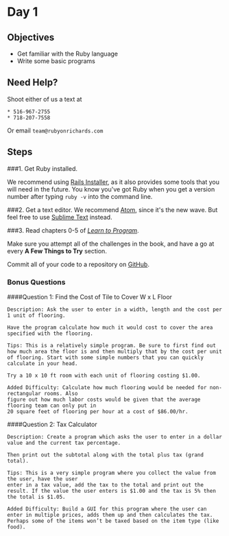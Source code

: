 # Day 1



## Objectives
* Get familiar with the Ruby language
* Write some basic programs

## Need Help?

Shoot either of us a text at

	* 516-967-2755
	* 718-207-7558

Or email `team@rubyonrichards.com`

## Steps
###1. Get Ruby installed. 

We recommend using [Rails Installer](http://www.railsinstaller.org), as it also provides some tools that you will need in the future. You know you've got Ruby when you get a version number after typing `ruby -v` into the command line.


###2. Get a text editor. 
We recommend [Atom](http://www.atom.io), since it's the new wave. But feel free to use [Sublime Text](http://www.sublimetext.com) instead.


###3. Read chapters 0-5 of [*Learn to Program*](https://pine.fm/LearnToProgram/chap_00.html).

Make sure you attempt all of the challenges in the book, and have a go at every **A Few Things to Try** section.

Commit all of your code to a repository on [GitHub](http://www.github.com).

### Bonus Questions

####Question 1: Find the Cost of Tile to Cover W x L Floor
```
Description: Ask the user to enter in a width, length and the cost per 1 unit of flooring. 

Have the program calculate how much it would cost to cover the area specified with the flooring.

Tips: This is a relatively simple program. Be sure to first find out how much area the floor is and then multiply that by the cost per unit of flooring. Start with some simple numbers that you can quickly calculate in your head. 

Try a 10 x 10 ft room with each unit of flooring costing $1.00.

Added Difficulty: Calculate how much flooring would be needed for non-rectangular rooms. Also
figure out how much labor costs would be given that the average flooring team can only put in
20 square feet of flooring per hour at a cost of $86.00/hr.

```

####Question 2: Tax Calculator

```
Description: Create a program which asks the user to enter in a dollar value and the current tax percentage. 

Then print out the subtotal along with the total plus tax (grand total).

Tips: This is a very simple program where you collect the value from the user, have the user
enter in a tax value, add the tax to the total and print out the result. If the value the user enters is $1.00 and the tax is 5% then the total is $1.05.

Added Difficulty: Build a GUI for this program where the user can enter in multiple prices, adds them up and then calculates the tax. Perhaps some of the items won’t be taxed based on the item type (like food).
```

